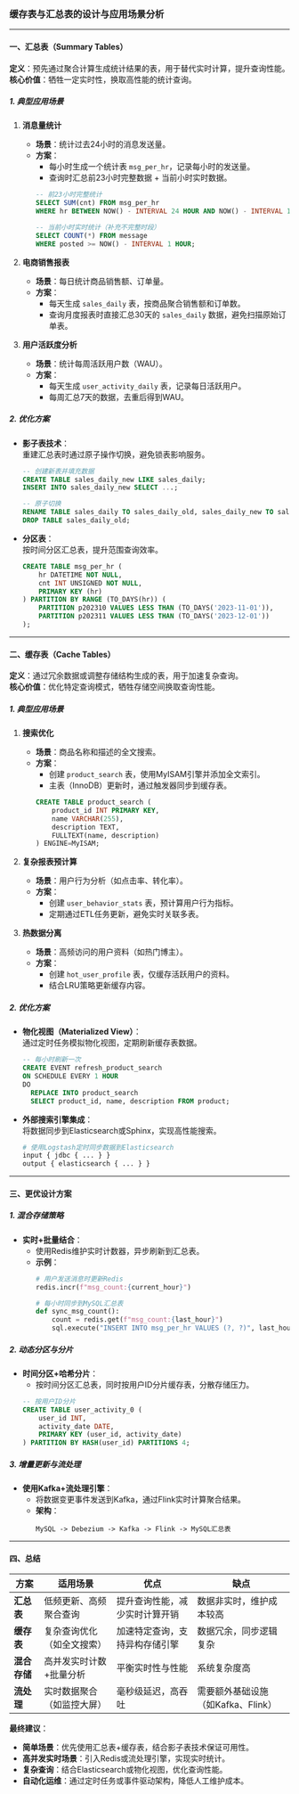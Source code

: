 ### 缓存表与汇总表的设计与应用场景分析

---

#### **一、汇总表（Summary Tables）**
**定义**：预先通过聚合计算生成统计结果的表，用于替代实时计算，提升查询性能。  
**核心价值**：牺牲一定实时性，换取高性能的统计查询。

##### **1. 典型应用场景**
1. **消息量统计**  
   - **场景**：统计过去24小时的消息发送量。  
   - **方案**：  
     - 每小时生成一个统计表 `msg_per_hr`，记录每小时的发送量。  
     - 查询时汇总前23小时完整数据 + 当前小时实时数据。  
     ```sql
     -- 前23小时完整统计
     SELECT SUM(cnt) FROM msg_per_hr 
     WHERE hr BETWEEN NOW() - INTERVAL 24 HOUR AND NOW() - INTERVAL 1 HOUR;
     
     -- 当前小时实时统计（补充不完整时段）
     SELECT COUNT(*) FROM message 
     WHERE posted >= NOW() - INTERVAL 1 HOUR;
     ```

2. **电商销售报表**  
   - **场景**：每日统计商品销售额、订单量。  
   - **方案**：  
     - 每天生成 `sales_daily` 表，按商品聚合销售额和订单数。  
     - 查询月度报表时直接汇总30天的 `sales_daily` 数据，避免扫描原始订单表。

3. **用户活跃度分析**  
   - **场景**：统计每周活跃用户数（WAU）。  
   - **方案**：  
     - 每天生成 `user_activity_daily` 表，记录每日活跃用户。  
     - 每周汇总7天的数据，去重后得到WAU。

##### **2. 优化方案**
- **影子表技术**：  
  重建汇总表时通过原子操作切换，避免锁表影响服务。  
  ```sql
  -- 创建新表并填充数据
  CREATE TABLE sales_daily_new LIKE sales_daily;
  INSERT INTO sales_daily_new SELECT ...;
  
  -- 原子切换
  RENAME TABLE sales_daily TO sales_daily_old, sales_daily_new TO sales_daily;
  DROP TABLE sales_daily_old;
  ```

- **分区表**：  
  按时间分区汇总表，提升范围查询效率。  
  ```sql
  CREATE TABLE msg_per_hr (
      hr DATETIME NOT NULL,
      cnt INT UNSIGNED NOT NULL,
      PRIMARY KEY (hr)
  ) PARTITION BY RANGE (TO_DAYS(hr)) (
      PARTITION p202310 VALUES LESS THAN (TO_DAYS('2023-11-01')),
      PARTITION p202311 VALUES LESS THAN (TO_DAYS('2023-12-01'))
  );
  ```

---

#### **二、缓存表（Cache Tables）**
**定义**：通过冗余数据或调整存储结构生成的表，用于加速复杂查询。  
**核心价值**：优化特定查询模式，牺牲存储空间换取查询性能。

##### **1. 典型应用场景**
1. **搜索优化**  
   - **场景**：商品名称和描述的全文搜索。  
   - **方案**：  
     - 创建 `product_search` 表，使用MyISAM引擎并添加全文索引。  
     - 主表（InnoDB）更新时，通过触发器同步到缓存表。  
     ```sql
     CREATE TABLE product_search (
         product_id INT PRIMARY KEY,
         name VARCHAR(255),
         description TEXT,
         FULLTEXT(name, description)
     ) ENGINE=MyISAM;
     ```

2. **复杂报表预计算**  
   - **场景**：用户行为分析（如点击率、转化率）。  
   - **方案**：  
     - 创建 `user_behavior_stats` 表，预计算用户行为指标。  
     - 定期通过ETL任务更新，避免实时关联多表。

3. **热数据分离**  
   - **场景**：高频访问的用户资料（如热门博主）。  
   - **方案**：  
     - 创建 `hot_user_profile` 表，仅缓存活跃用户的资料。  
     - 结合LRU策略更新缓存内容。

##### **2. 优化方案**
- **物化视图（Materialized View）**：  
  通过定时任务模拟物化视图，定期刷新缓存表数据。  
  ```sql
  -- 每小时刷新一次
  CREATE EVENT refresh_product_search 
  ON SCHEDULE EVERY 1 HOUR
  DO 
    REPLACE INTO product_search 
    SELECT product_id, name, description FROM product;
  ```

- **外部搜索引擎集成**：  
  将数据同步到Elasticsearch或Sphinx，实现高性能搜索。  
  ```bash
  # 使用Logstash定时同步数据到Elasticsearch
  input { jdbc { ... } }
  output { elasticsearch { ... } }
  ```

---

#### **三、更优设计方案**
##### **1. 混合存储策略**
- **实时+批量结合**：  
  - 使用Redis维护实时计数器，异步刷新到汇总表。  
  - **示例**：  
    ```python
    # 用户发送消息时更新Redis
    redis.incr(f"msg_count:{current_hour}")
    
    # 每小时同步到MySQL汇总表
    def sync_msg_count():
        count = redis.get(f"msg_count:{last_hour}")
        sql.execute("INSERT INTO msg_per_hr VALUES (?, ?)", last_hour, count)
    ```

##### **2. 动态分区与分片**
- **时间分区+哈希分片**：  
  - 按时间分区汇总表，同时按用户ID分片缓存表，分散存储压力。  
  ```sql
  -- 按用户ID分片
  CREATE TABLE user_activity_0 (
      user_id INT,
      activity_date DATE,
      PRIMARY KEY (user_id, activity_date)
  ) PARTITION BY HASH(user_id) PARTITIONS 4;
  ```

##### **3. 增量更新与流处理**
- **使用Kafka+流处理引擎**：  
  - 将数据变更事件发送到Kafka，通过Flink实时计算聚合结果。  
  - **架构**：  
    ```
    MySQL -> Debezium -> Kafka -> Flink -> MySQL汇总表
    ```

---

#### **四、总结**
| **方案**       | **适用场景**                     | **优点**                          | **缺点**                          |
|----------------|----------------------------------|-----------------------------------|-----------------------------------|
| **汇总表**     | 低频更新、高频聚合查询           | 提升查询性能，减少实时计算开销    | 数据非实时，维护成本较高          |
| **缓存表**     | 复杂查询优化（如全文搜索）       | 加速特定查询，支持异构存储引擎    | 数据冗余，同步逻辑复杂            |
| **混合存储**   | 高并发实时计数+批量分析          | 平衡实时性与性能                  | 系统复杂度高                      |
| **流处理**     | 实时数据聚合（如监控大屏）       | 毫秒级延迟，高吞吐                | 需要额外基础设施（如Kafka、Flink）|

**最终建议**：  
- **简单场景**：优先使用汇总表+缓存表，结合影子表技术保证可用性。  
- **高并发实时场景**：引入Redis或流处理引擎，实现实时统计。  
- **复杂查询**：结合Elasticsearch或物化视图，优化查询性能。  
- **自动化运维**：通过定时任务或事件驱动架构，降低人工维护成本。